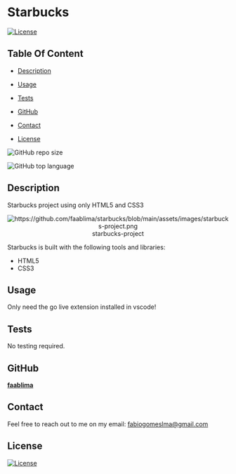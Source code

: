 # Starbucks

  [![License](https://img.shields.io/static/v1?label=License&message=MIT&color=blue&?style=plastic&logo=appveyor)](https://opensource.org/license/MIT)



## Table Of Content

- [Description](#description)


- [Usage](#usage)

- [Tests](#tests)
- [GitHub](#github)
- [Contact](#contact)
- [License](#license)




![GitHub repo size](https://img.shields.io/github/repo-size/faablima/starbucks?style=plastic)

  ![GitHub top language](https://img.shields.io/github/languages/top/faablima/starbucks?style=plastic)



## Description

  Starbucks project using only HTML5 and CSS3









<p align="center">
  <img alt="https://github.com/faablima/starbucks/blob/main/assets/images/starbucks-project.png" [Screenshot] src="https://github.com/faablima/starbucks/blob/main/assets/images/starbucks-project.png"><br>
starbucks-project
</p>







Starbucks is built with the following tools and libraries: <ul><li>HTML5</li><li>CSS3</li></ul>





## Usage
 
Only need the go live extension installed in vscode!









## Tests
 
No testing required.






## GitHub

<a href="https://github.com/faablima"><strong>faablima</a></strong>






## Contact

Feel free to reach out to me on my email:
fabiogomeslma@gmail.com





## License

[![License](https://img.shields.io/static/v1?label=Licence&message=MIT&color=blue)](https://opensource.org/license/MIT)


